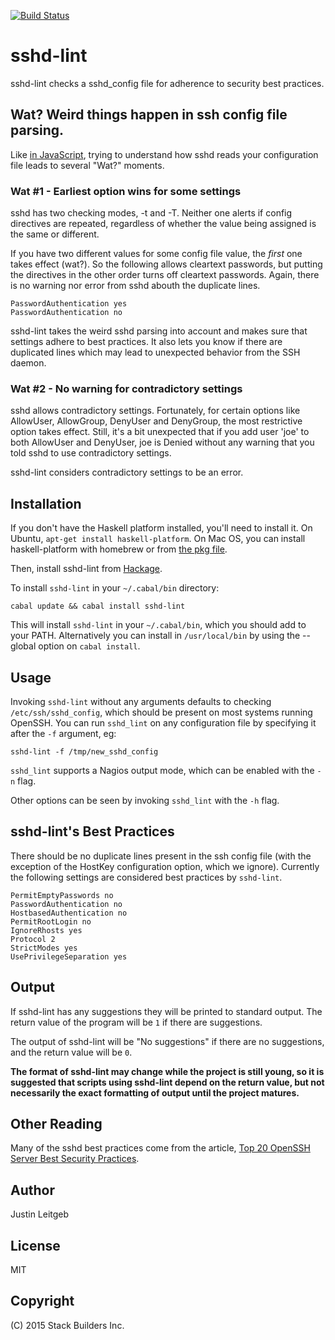[![Build Status](https://travis-ci.org/stackbuilders/sshd-lint.svg)](https://travis-ci.org/stackbuilders/sshd-lint)

# sshd-lint

sshd-lint checks a sshd_config file for adherence to security best
practices.

## Wat? Weird things happen in ssh config file parsing.

Like [in JavaScript](https://www.destroyallsoftware.com/talks/wat),
trying to understand how sshd reads your configuration file leads to
several "Wat?" moments.

### Wat #1 - Earliest option wins for some settings

sshd has two checking modes, -t and -T. Neither one alerts if config
directives are repeated, regardless of whether the value being
assigned is the same or different.

If you have two different values for some config file value, the
*first* one takes effect (wat?). So the following allows cleartext
passwords, but putting the directives in the other order turns off
cleartext passwords. Again, there is no warning nor error from sshd
abouth the duplicate lines.

```
PasswordAuthentication yes
PasswordAuthentication no
```

sshd-lint takes the weird sshd parsing into account and makes sure
that settings adhere to best practices. It also lets you know if there
are duplicated lines which may lead to unexpected behavior from the
SSH daemon.

### Wat #2 - No warning for contradictory settings

sshd allows contradictory settings. Fortunately, for certain options
like AllowUser, AllowGroup, DenyUser and DenyGroup, the most
restrictive option takes effect. Still, it's a bit unexpected that if
you add user 'joe' to both AllowUser and DenyUser, joe is Denied
without any warning that you told sshd to use contradictory settings.

sshd-lint considers contradictory settings to be an error.

## Installation

If you don't have the Haskell platform installed, you'll need to
install it. On Ubuntu, `apt-get install haskell-platform`. On Mac OS,
you can install haskell-platform with homebrew or from
[the pkg file](https://www.haskell.org/platform/mac.html).

Then, install sshd-lint from [Hackage](http://hackage.haskell.org/).

To install `sshd-lint` in your `~/.cabal/bin` directory:

```
cabal update && cabal install sshd-lint
```

This will install `sshd-lint` in your `~/.cabal/bin`, which you should
add to your PATH. Alternatively you can install in `/usr/local/bin` by
using the --global option on `cabal install`.

## Usage

Invoking `sshd-lint` without any arguments defaults to checking
`/etc/ssh/sshd_config`, which should be present on most systems
running OpenSSH. You can run `sshd_lint` on any configuration file
by specifying it after the `-f` argument, eg:

```
sshd-lint -f /tmp/new_sshd_config
```

`sshd_lint` supports a Nagios output mode, which can be enabled with
the `-n` flag.

Other options can be seen by invoking `sshd_lint` with the `-h` flag.

## sshd-lint's Best Practices

There should be no duplicate lines present in the ssh config file
(with the exception of the HostKey configuration option, which we
ignore). Currently the following settings are considered best
practices by `sshd-lint`.

```
PermitEmptyPasswords no
PasswordAuthentication no
HostbasedAuthentication no
PermitRootLogin no
IgnoreRhosts yes
Protocol 2
StrictModes yes
UsePrivilegeSeparation yes
```

## Output

If sshd-lint has any suggestions they will be printed to standard
output. The return value of the program will be `1` if there are
suggestions.

The output of sshd-lint will be "No suggestions" if there are no
suggestions, and the return value will be `0`.

**The format of sshd-lint may change while the project is still young,
so it is suggested that scripts using sshd-lint depend on the return
value, but not necessarily the exact formatting of output until the
project matures.**

## Other Reading

Many of the sshd best practices come from the article, [Top 20 OpenSSH
Server Best Security
Practices](http://www.cyberciti.biz/tips/linux-unix-bsd-openssh-server-best-practices.html).


## Author

Justin Leitgeb

## License

MIT

## Copyright

(C) 2015 Stack Builders Inc.
